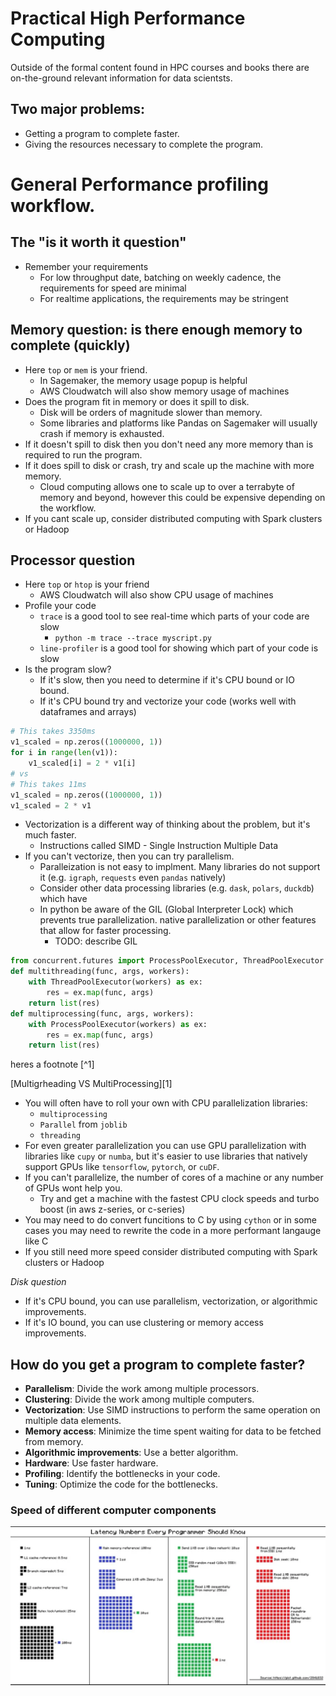 # Practical High Performance Computing

Outside of the formal content found in HPC courses and books there are on-the-ground relevant
information for data scientsts.

## Two major problems:

- Getting a program to complete faster.
- Giving the resources necessary to complete the program.

# General Performance profiling workflow.

## The "is it worth it question"

- Remember your requirements
  - For low throughput date, batching on weekly cadence, the requirements for speed are minimal
  - For realtime applications, the requirements may be stringent

## Memory question: is there enough memory to complete (quickly)

- Here `top` or `mem` is your friend.
  - In Sagemaker, the memory usage popup is helpful
  - AWS Cloudwatch will also show memory usage of machines
- Does the program fit in memory or does it spill to disk.
  - Disk will be orders of magnitude slower than memory.
  - Some libraries and platforms like Pandas on Sagemaker will usually crash if memory is exhausted.
- If it doesn't spill to disk then you don't need any more memory than is required to run the
  program.
- If it does spill to disk or crash, try and scale up the machine with more memory.
  - Cloud computing allows one to scale up to over a terrabyte of memory and beyond, however this
    could be expensive depending on the workflow.
- If you cant scale up, consider distributed computing with Spark clusters or Hadoop

## Processor question

- Here `top` or `htop` is your friend
  - AWS Cloudwatch will also show CPU usage of machines
- Profile your code
  - `trace` is a good tool to see real-time which parts of your code are slow
    - `python -m trace --trace myscript.py`
  - `line-profiler` is a good tool for showing which part of your code is slow
- Is the program slow?
  - If it's slow, then you need to determine if it's CPU bound or IO bound.
  - If it's CPU bound try and vectorize your code (works well with dataframes and arrays)

```python
# This takes 3350ms
v1_scaled = np.zeros((1000000, 1))
for i in range(len(v1)):
    v1_scaled[i] = 2 * v1[i]
# vs
# This takes 11ms
v1_scaled = np.zeros((1000000, 1))
v1_scaled = 2 * v1
```

- Vectorization is a different way of thinking about the problem, but it's much faster.
  - Instructions called SIMD - Single Instruction Multiple Data
- If you can't vectorize, then you can try parallelism.
  - Paralleization is not easy to implment. Many libraries do not support it (e.g. `igraph`,
    `requests` even `pandas` natively)
  - Consider other data processing libraries (e.g. `dask`, `polars`, `duckdb`) which have
  - In python be aware of the GIL (Global Interpreter Lock) which prevents true parallelization.
    native parallelization or other features that allow for faster processing.
    - TODO: describe GIL

```python
from concurrent.futures import ProcessPoolExecutor, ThreadPoolExecutor
def multithreading(func, args, workers):
    with ThreadPoolExecutor(workers) as ex:
        res = ex.map(func, args)
    return list(res)
def multiprocessing(func, args, workers):
    with ProcessPoolExecutor(workers) as ex:
        res = ex.map(func, args)
    return list(res)
```

heres a footnote [^1]

[Multigrheading VS MultiProcessing][1]

- You will often have to roll your own with CPU parallelization libraries:
  - `multiprocessing`
  - `Parallel` from `joblib`
  - `threading`
- For even greater parallelization you can use GPU parallelization with libraries like `cupy` or
  `numba`, but it's easier to use libraries that natively support GPUs like `tensorflow`, `pytorch`,
  or `cuDF`.
- If you can't parallelize, the number of cores of a machine or any number of GPUs wont help you.
  - Try and get a machine with the fastest CPU clock speeds and turbo boost (in aws z-series, or
    c-series)
- You may need to do convert funcitions to C by using `cython` or in some cases you may need to
  rewrite the code in a more performant langauge like C
- If you still need more speed consider distributed computing with Spark clusters or Hadoop

_Disk question_

- If it's CPU bound, you can use parallelism, vectorization, or algorithmic improvements.
- If it's IO bound, you can use clustering or memory access improvements.

## How do you get a program to complete faster?

- **Parallelism**: Divide the work among multiple processors.
- **Clustering**: Divide the work among multiple computers.
- **Vectorization**: Use SIMD instructions to perform the same operation on multiple data elements.
- **Memory access**: Minimize the time spent waiting for data to be fetched from memory.
- **Algorithmic improvements**: Use a better algorithm.
- **Hardware**: Use faster hardware.
- **Profiling**: Identify the bottlenecks in your code.
- **Tuning**: Optimize the code for the bottlenecks.

### Speed of different computer components

![Latency Numbers by Device](images/latency_numbers_by_device.png)
